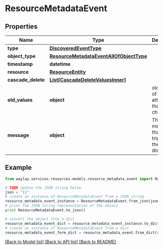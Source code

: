# ResourceMetadataEvent


## Properties

Name | Type | Description | Notes
------------ | ------------- | ------------- | -------------
**type** | [**DiscoveredEventType**](DiscoveredEventType.md) |  | 
**object_type** | [**ResourceMetadataEventAllOfObjectType**](ResourceMetadataEventAllOfObjectType.md) |  | 
**timestamp** | **datetime** |  | 
**resource** | [**ResourceEntity**](ResourceEntity.md) |  | 
**cascade_delete** | [**List[CascadeDeleteValuesInner]**](CascadeDeleteValuesInner.md) |  | [optional] 
**old_values** | **object** | old values of all attributes that have changed | [optional] 
**message** | **object** | The broker message that triggered the discovery | [optional] 

## Example

```python
from waylay.services.resources.models.resource_metadata_event import ResourceMetadataEvent

# TODO update the JSON string below
json = "{}"
# create an instance of ResourceMetadataEvent from a JSON string
resource_metadata_event_instance = ResourceMetadataEvent.from_json(json)
# print the JSON string representation of the object
print ResourceMetadataEvent.to_json()

# convert the object into a dict
resource_metadata_event_dict = resource_metadata_event_instance.to_dict()
# create an instance of ResourceMetadataEvent from a dict
resource_metadata_event_form_dict = resource_metadata_event.from_dict(resource_metadata_event_dict)
```
[[Back to Model list]](../README.md#documentation-for-models) [[Back to API list]](../README.md#documentation-for-api-endpoints) [[Back to README]](../README.md)


